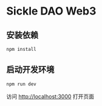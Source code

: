 # Sickle DAO Web3

## 安装依赖

```bash
npm install
```

## 启动开发环境

```bash
npm run dev
```

访问 <http://localhost:3000> 打开页面

